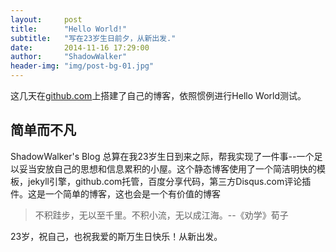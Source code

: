 ```yaml
---
layout:     post
title:      "Hello World!"
subtitle:   "写在23岁生日前夕，从新出发."
date:       2014-11-16 17:29:00
author:     "ShadowWalker"
header-img: "img/post-bg-01.jpg"
---
```


<p>这几天在<a href="github.com">github.com</a>上搭建了自己的博客，依照惯例进行Hello World测试。</p>

<h2 class="section-heading">简单而不凡</h2>
<p>ShadowWalker's Blog 总算在我23岁生日到来之际，帮我实现了一件事--一个足以妥当安放自己的思想和信息累积的小屋。这个静态博客使用了一个简洁明快的模板，jekyll引擎，github.com托管，百度分享代码，第三方Disqus.com评论插件。这是一个简单的博客，这也会是一个有价值的博客</p>

<blockquote>不积跬步，无以至千里。不积小流，无以成江海。--《劝学》荀子</blockquote>

<p>23岁，祝自己，也祝我爱的斯万生日快乐！从新出发。</p>
